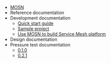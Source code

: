 - [MOSN](Home.md)
- Reference documentation
- Development documentation
  - [Quick start guide](docs/quickstart/Setup.md)
  - [Sample project](docs/quickstart/RunSamples.md)
  - [Use MOSN to build Service Mesh platform](docs/quickstart/RunWithSOFAMesh.md)
- Design documentation
- Pressure test documentation
  - [0.1.0](docs/reference/PerformanceReport010.md)
  - [0.2.1](docs/reference/PerformanceReport021.md)
